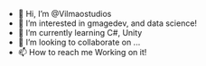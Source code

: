 - 👋 Hi, I’m @Vilmaostudios
- 👀 I’m interested in gmagedev, and data science!
- 🌱 I’m currently learning C#, Unity
- 💞️ I’m looking to collaborate on ...
- 📫 How to reach me Working on it!
